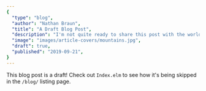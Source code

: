 ```yaml
---
{
  "type": "blog",
  "author": "Nathan Braun",
  "title": "A Draft Blog Post",
  "description": "I'm not quite ready to share this post with the world",
  "image": "images/article-covers/mountains.jpg",
  "draft": true,
  "published": "2019-09-21",
}
---
```


This blog post is a draft! Check out `Index.elm` to see how it's being skipped in the `/blog/` listing page.
